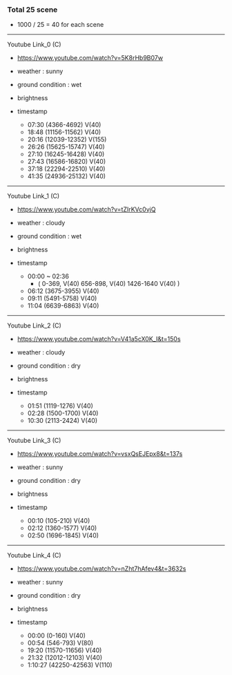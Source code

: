### Total 25 scene
* 1000 / 25 = 40 for each scene

---

Youtube Link_0 (C)
* https://www.youtube.com/watch?v=5K8rHb9B07w

* weather : sunny
* ground condition : wet
* brightness

* timestamp
    * 07:30 (4366-4692)   V(40)
    * 18:48 (11156-11562) V(40)
    * 20:16 (12039-12352) V(155)
    * 26:26 (15625-15747) V(40)
    * 27:10 (16245-16428) V(40)
    * 27:43 (16586-16820) V(40)
    * 37:18 (22294-22510) V(40)
    * 41:35 (24936-25132) V(40)

---

Youtube Link_1 (C)
* https://www.youtube.com/watch?v=tZIrKVc0vjQ

* weather : cloudy
* ground condition : wet
* brightness

* timestamp
    * 00:00 ~ 02:36
        * (
            0-369,      V(40)
            656-898,    V(40)
            1426-1640   V(40)
        )
    * 06:12 (3675-3955) V(40)
    * 09:11 (5491-5758) V(40)
    * 11:04 (6639-6863) V(40)

---

Youtube Link_2 (C)
* https://www.youtube.com/watch?v=V41a5cX0K_I&t=150s

* weather : cloudy
* ground condition : dry
* brightness

* timestamp
    * 01:51 (1119-1276) V(40)
    * 02:28 (1500-1700) V(40)
    * 10:30 (2113-2424) V(40)

---

Youtube Link_3 (C)
* https://www.youtube.com/watch?v=vsxQsEJEpx8&t=137s

* weather : sunny
* ground condition : dry
* brightness

* timestamp
    * 00:10 (105-210)    V(40)
    * 02:12 (1360-1577)  V(40)
    * 02:50 (1696-1845)  V(40)

---

Youtube Link_4 (C)
* https://www.youtube.com/watch?v=nZht7hAfev4&t=3632s

* weather : sunny
* ground condition : dry
* brightness

* timestamp
    * 00:00 (0-160)          V(40)
    * 00:54 (546-793)        V(80)
    * 19:20 (11570-11656)    V(40)
    * 21:32 (12012-12103)    V(40)
    * 1:10:27 (42250-42563)  V(110)